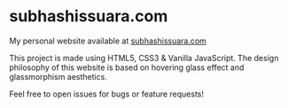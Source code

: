 # subhashissuara.com

My personal website available at [subhashissuara.com](https://www.subhashissuara.com/)

This project is made using HTML5, CSS3 & Vanilla JavaScript. The design philosophy of this website is based on hovering glass effect and glassmorphism aesthetics.

Feel free to open issues for bugs or feature requests!
